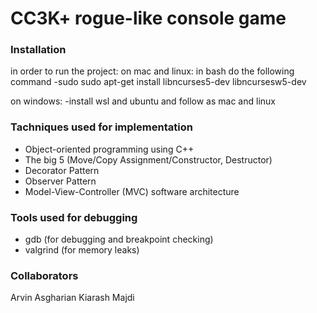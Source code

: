 # CC3K+ rogue-like console game

### Installation

in order to run the project:
on mac and linux:
in bash do the following command
   -sudo sudo apt-get install libncurses5-dev libncursesw5-dev 
   
   
on windows:
   -install wsl and ubuntu and follow as mac and linux
   
### Tachniques used for implementation

   - Object-oriented programming using C++
   - The big 5 (Move/Copy Assignment/Constructor, Destructor)
   - Decorator Pattern
   - Observer Pattern
   - Model-View-Controller (MVC) software architecture

### Tools used for debugging

   - gdb (for debugging and breakpoint checking)
   - valgrind (for memory leaks)

### Collaborators

Arvin Asgharian
Kiarash Majdi
